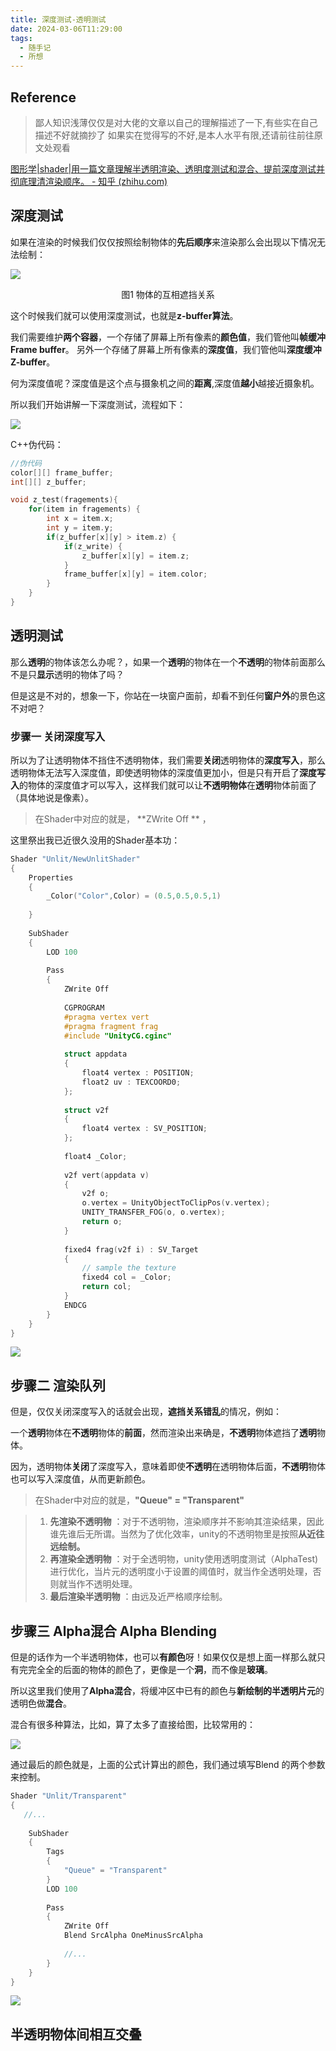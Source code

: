 ```yaml
---
title: 深度测试-透明测试
date: 2024-03-06T11:29:00
tags:
  - 随手记
  - 所想
---
```

## Reference

>鄙人知识浅薄仅仅是对大佬的文章以自己的理解描述了一下,有些实在自己描述不好就摘抄了
>如果实在觉得写的不好,是本人水平有限,还请前往前往原文处观看

[图形学|shader|用一篇文章理解半透明渲染、透明度测试和混合、提前深度测试并彻底理清渲染顺序。 - 知乎 (zhihu.com)](https://zhuanlan.zhihu.com/p/263566318)

## 深度测试

如果在渲染的时候我们仅仅按照绘制物体的**先后顺序**来渲染那么会出现以下情况无法绘制：

![](media/v2-7355304109415655abbba8fbe2b513c9_720w.webp)
<center>图1 物体的互相遮挡关系</center>

这个时候我们就可以使用深度测试，也就是**z-buffer算法**。

我们需要维护**两个容器**，一个存储了屏幕上所有像素的**颜色值**，我们管他叫**帧缓冲Frame buffer**。
另外一个存储了屏幕上所有像素的**深度值**，我们管他叫**深度缓冲Z-buffer**。

何为深度值呢？深度值是这个点与摄象机之间的**距离**,深度值**越小**越接近摄象机。

所以我们开始讲解一下深度测试，流程如下：

![](media/v2-a1835cf6713d3cdf45d9a5903b1805d1_720w.webp)


C++伪代码：

```C++
//伪代码
color[][] frame_buffer;
int[][] z_buffer;

void z_test(fragements){
	for(item in fragements) {
		int x = item.x;
		int y = item.y;
		if(z_buffer[x][y] > item.z) {
			if(z_write) {
				z_buffer[x][y] = item.z;
			}
			frame_buffer[x][y] = item.color;
		}
	}
}
```

## 透明测试

那么**透明**的物体该怎么办呢？，如果一个**透明**的物体在一个**不透明**的物体前面那么不是只**显示**透明的物体了吗？

但是这是不对的，想象一下，你站在一块窗户面前，却看不到任何**窗户外**的景色这不对吧？

### 步骤一 关闭深度写入

所以为了让透明物体不挡住不透明物体，我们需要**关闭**透明物体的**深度写入**，那么透明物体无法写入深度值，即使透明物体的深度值更加小，但是只有开启了**深度写入**的物体的深度值才可以写入，这样我们就可以让**不透明物体**在**透明**物体前面了（具体地说是像素）。

> 在Shader中对应的就是， **ZWrite Off **  ，

这里祭出我已近很久没用的Shader基本功：

```C++
Shader "Unlit/NewUnlitShader"  
{  
    Properties  
    {  
        _Color("Color",Color) = (0.5,0.5,0.5,1)  
  
    }  
  
    SubShader  
    {  
		LOD 100  
  
        Pass  
        {  
            ZWrite Off  
  
            CGPROGRAM  
            #pragma vertex vert  
            #pragma fragment frag  
            #include "UnityCG.cginc"  
  
            struct appdata  
            {  
                float4 vertex : POSITION;  
                float2 uv : TEXCOORD0;  
            };  
  
            struct v2f  
            {  
                float4 vertex : SV_POSITION;  
            };  
  
            float4 _Color;  
  
            v2f vert(appdata v)  
            {  
                v2f o;  
                o.vertex = UnityObjectToClipPos(v.vertex);  
                UNITY_TRANSFER_FOG(o, o.vertex);  
                return o;  
            }  
  
            fixed4 frag(v2f i) : SV_Target  
            {  
                // sample the texture  
                fixed4 col = _Color;  
                return col;  
            }  
            ENDCG  
        }  
    }  
}
```

![](_images/Pasted%20image%2020240306174836.png)

## 步骤二 渲染队列

但是，仅仅关闭深度写入的话就会出现，**遮挡关系错乱**的情况，例如：

一个**透明**物体在**不透明**物体的**前面**，然而渲染出来确是，**不透明**物体遮挡了**透明**物体。

因为，透明物体**关闭**了深度写入，意味着即使**不透明**在透明物体后面，**不透明**物体也可以写入深度值，从而更新颜色。

> 在Shader中对应的就是，**"Queue" = "Transparent"**

>1. **先渲染不透明物** ：对于不透明物，渲染顺序并不影响其渲染结果，因此谁先谁后无所谓。当然为了优化效率，unity的不透明物里是按照**从近往远绘制。**
>2. **再渲染全透明物** ：对于全透明物，unity使用透明度测试（AlphaTest)进行优化，当片元的透明度小于设置的阈值时，就当作全透明处理，否则就当作不透明处理。
>3. **最后渲染半透明物** ：由远及近严格顺序绘制。


## 步骤三 Alpha混合 Alpha Blending

但是的话作为一个半透明物体，也可以**有颜色**呀！如果仅仅是想上面一样那么就只有完完全全的后面的物体的颜色了，更像是一个**洞**，而不像是**玻璃**。

所以这里我们使用了**Alpha混合**，将缓冲区中已有的颜色与**新绘制的半透明片元**的透明色做**混合**。

混合有很多种算法，比如，算了太多了直接给图，比较常用的：

![](media/v2-db0692d77835331b802f438538c55a51_720w.webp)

通过最后的颜色就是，上面的公式计算出的颜色，我们通过填写Blend 的两个参数来控制。

```C++
Shader "Unlit/Transparent"  
{  
   //...
  
    SubShader  
    {  
        Tags  
        {  
            "Queue" = "Transparent"  
        }  
        LOD 100  
  
        Pass  
        {  
            ZWrite Off  
            Blend SrcAlpha OneMinusSrcAlpha  
            
            //...
        }  
    }  
}
```

![](_images/Pasted%20image%2020240306175145.png)

## 半透明物体间相互交叠



